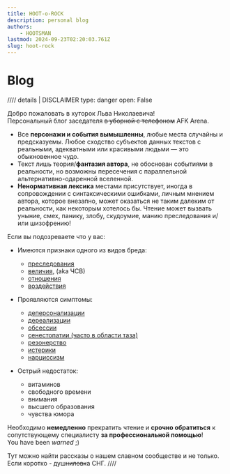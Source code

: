 ```yaml
---
title: HOOT-o-ROCK
description: personal blog
authors:
    - HOOTSMAN
lastmod: 2024-09-23T02:20:03.761Z
slug: hoot-rock
---
```


# Blog

//// details | DISCLAIMER
    type: danger
    open: False

Добро пожаловать в хуторок Льва Николаевича!  
Персональный блог заседателя <del>в уборной с телефоном</del> AFK Arena.  

- Все **персонажи и события вымышленны**, любые места случайны и предсказуемы. Любое сходство субъектов данных текстов с реальными, адекватными или красивыми людьми — это обыкновенное чудо.  
- Текст лишь теория/**фантазия автора**, не обоснован событиями в реальности, но возможны пересечения с параллельной альтернативно-одаренной вселенной.
- **Ненормативная лексика** местами присутствует, иногда в сопровождении с синтаксическими ошибками, личным мнением автора, которое внезапно, может оказаться не таким далеким от реальности, как некоторым хотелось бы.
Чтение может вызвать уныние, смех, панику, злобу, скудоумие, манию преследования и/или шизофрению!

Если вы подозреваете что у вас:

- Имеются признаки одного из видов бреда:
  
  - [преследования][sick1]
  - [величия][sick2], (aka ЧСВ)
  - [отношения][sick3]
  - [воздействия][sick4]
- Проявляются симптомы:
  
  - [деперсонализации][sick5]
  - [дереализации][sick6]
  - [обсессии][sick7]
  - [сенестопатии (часто в области таза)][sick8]
  - [резонерство][sick9]
  - [истерики][sick10]
  - [нарциссизм][sick11]
- Острый недостаток:
  
  - витаминов
  - свободного времени
  - внимания
  - высшего образования
  - чувства юмора

Необходимо **немедленно** прекратить чтение и **срочно обратиться** к сопутствующему специалисту **за профессиональной помощью**!  
You have been _warned_ ;)  

Тут можно найти рассказы о нашем славном сообществе и не только.  
Если коротко - душ<del class="red-font">ниловк</del>а СНГ.
////

[sick1]: https://ru.wikipedia.org/wiki/Бред_преследования
[sick2]: https://ru.wikipedia.org/wiki/Бред_величия
[sick3]: https://ru.wikipedia.org/wiki/Бред_отношения
[sick4]: https://ru.wikipedia.org/wiki/Бред_воздействия
[sick5]: https://ru.wikipedia.org/wiki/Деперсонализация
[sick6]: https://ru.wikipedia.org/wiki/Дереализация
[sick7]: https://ru.wikipedia.org/wiki/Обсессия
[sick8]: https://ru.wikipedia.org/wiki/Сенестопатия
[sick9]: https://ru.wikipedia.org/wiki/Резонёрство
[sick10]: https://ru.wikipedia.org/wiki/Истерическое_расстройство_личности
[sick11]: https://ru.wikipedia.org/wiki/Нарциссическое_расстройство_личности
